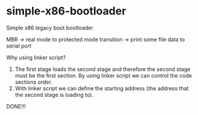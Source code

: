 # simple-x86-bootloader
Simple x86 legacy boot bootloader

MBR -> real mode to protected mode transition -> print some file data to serial port

Why using linker script?

1. The first stage loads the second stage and therefore the second stage must be the first section. By using linker script we can control the code sections order.
2. With linker script we can define the starting address (the address that the second stage is loading to).

DONE!!!
